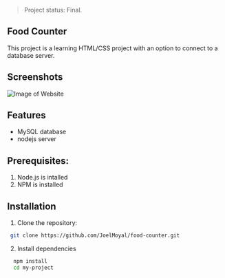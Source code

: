>Project status: Final.

## Food Counter
This project is a learning HTML/CSS project with an option to connect to a database server. 

## Screenshots

  ![Image of Website](Public/Images/Ticket_system.png)
 

## Features
- MySQL database 
- nodejs server

## Prerequisites:
1. Node.js is intalled
2. NPM is installed

## Installation
1. Clone the repository:
```bash
 git clone https://github.com/JoelMoyal/food-counter.git
```
2. Install dependencies 
```bash
  npm install
  cd my-project
```
